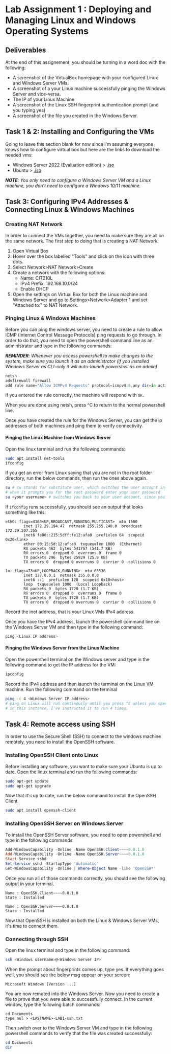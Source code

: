 # Lab Assignment 1 : Deploying and Managing Linux and Windows Operating Systems
## Deliverables

At the end of this assignement, you should be turning in a word doc with the following:
- A screenshot of the VirtualBox homepage with your configured Linux and Windows Server VMs.
- A screenshot of a your Linux machine successfully pinging the Windows Server and vice-versa.
- The IP of your Linux Machine
- A screenshot of the Linux SSH fingerprint authentication prompt (and you typing yes)
- A screenshot of the file you created in the Windows Server.

## Task 1 & 2: Installing and Configuring the VMs

Going to leave this section blank for now since I'm assuming everyone knows how to configure virtual box but here are the links to download the needed vms:
- Windows Server 2022 (Evaluation edition) > [.iso](https://go.microsoft.com/fwlink/p/?LinkID=2195280&clcid=0x409&culture=en-us&country=US)
- Ubuntu > [.iso](https://releases.ubuntu.com/22.04.3/ubuntu-22.04.3-desktop-amd64.iso?_gl=1*1ya5rm2*_gcl_au*NDIxNjk2NzA1LjE3MDY3NDU4NDg.&_ga=2.225222554.1416801686.1708388918-537373877.1706745814) 

*<b>NOTE</b>: You only need to configure a Windows Server VM and a Linux machine, you don't need to configure a Windows 10/11 machine.*

## Task 3: Configuring IPv4 Addresses & Connecting Linux & Windows Machines

### Creating NAT Network

In order to connect the VMs together, you need to make sure they are all on the same network. The first step to doing that is creating a NAT Network. 
1. Open Virtual Box
1. Hover over the box labelled "Tools" and click on the icon with three dots.
1. Select Network>NAT Network>Create
1. Create a network with the following options:
	* Name: CIT210L
	* IPv4 Prefix: 192.168.10.0/24
	* Enable DHCP
1. Open the settings on Virtual Box for both the Linux machine and Windows Server and go to Settings>Network>Adapter 1 and set "Attached to:" to NAT Network.

### Pinging Linux & Windows Machines

Before you can ping the windows server, you need to create a rule to allow ICMP (Internet Control Message Protocols) ping requests to go through. In order to do that, you need to open the powershell command line as an administrator and type in the following commands: 

*<b>REMINDER</b>: Whenever you access powershell to make changes to the system, make sure you launch it as an administrator (if you installed Windows Server as CLI-only it will auto-launch powershell as an admin)*
```powershell
netsh 
advfirewall firewall 
add rule name="Allow ICMPv4 Requests" protocol=icmpv4:8,any dir=in action=allow
```
If you entered the rule correctly, the machine will respond with `OK.`

When you are done using netsh, press ^C to return to the normal powershell line.

Once you have created the rule for the Windows Server, you can get the ip addresses of both machines and ping them to verify connectivity.

#### Pinging the Linux Machine from Windows Server

Open the linux terminal and run the following commands: <br>
```bash
sudo apt install net-tools
ifconfig
``` 
If you get an error from Linux saying that you are not in the root folder directory, run the below commands, then run the ones above again.
```bash
su # su stands for substitute user, which switches the user account in the terminal. Leaving it blank causes it to default to root
# when it prompts you for the root password enter your user password
su <your username> # switches you back to your user account, since you don't want to stay in root
```
If `ifconfig` runs successfully, you should see an output that looks something like this:
```
eth0: flags=4163<UP,BROADCAST,RUNNING,MULTICAST>  mtu 1500
        inet 172.29.194.47  netmask 255.255.240.0  broadcast 172.29.207.255
        inet6 fe80::215:5dff:fe12:afa0  prefixlen 64  scopeid 0x20<link>
        ether 00:15:5d:12:af:a0  txqueuelen 1000  (Ethernet)
        RX packets 462  bytes 541767 (541.7 KB)
        RX errors 0  dropped 0  overruns 0  frame 0
        TX packets 296  bytes 25929 (25.9 KB)
        TX errors 0  dropped 0 overruns 0  carrier 0  collisions 0

lo: flags=73<UP,LOOPBACK,RUNNING>  mtu 65536
        inet 127.0.0.1  netmask 255.0.0.0
        inet6 ::1  prefixlen 128  scopeid 0x10<host>
        loop  txqueuelen 1000  (Local Loopback)
        RX packets 9  bytes 1720 (1.7 KB)
        RX errors 0  dropped 0  overruns 0  frame 0
        TX packets 9  bytes 1720 (1.7 KB)
        TX errors 0  dropped 0 overruns 0  carrier 0  collisions 0
```
Record the inet address, that is your Linux VMs IPv4 address.

Once you have the IPv4 address, launch the powershell command line on the Windows Server VM and then type in the following command:
```powershell
ping <Linux IP address>
```

#### Pinging the Windows Server from the Linux Machine

Open the powershell terminal on the Windows server and type in the following command to get the IP address for the VM:
```powershell
ipconfig
```

Record the IPv4 address and then launch the terminal on the Linux VM machine. Run the following command on the terminal
```bash
ping -c 4 <Windows Server IP address>
# ping on Linux will run continously until you press ^C unless you specify how many times to ping by passing the -c arguement
# in this instance, I've instructed it to run 4 times.
```

## Task 4: Remote access using SSH

In order to use the Secure Shell (SSH) to connect to the windows machine remotely, you need to install the OpenSSH software.

### Installing OpenSSH Client onto Linux

Before installing any software, you want to make sure your Ubuntu is up to date. Open the linux terminal and run the following commands: 
```bash
sudo apt-get update
sudo apt-get upgrade
```
Now that it's up to date, run the below command to install the OpenSSH Client.
```bash
sudo apt install openssh-client
```

### Installing OpenSSH Server on Windows Server

To install the OpenSSH Server software, you need to open powershell and type in the following commands:
```powershell
Add-WindowsCapability -Online -Name OpenSSH.Client~~~~0.0.1.0
Add-WindowsCapability -Online -Name OpenSSH.Server~~~~0.0.1.0
Start-Service sshd
Set-Service sshd -StartupType 'Automatic'
Get-WindowsCapability -Online | Where-Object Name -like 'OpenSSH*'
```
Once you run all of those commands correctly, you should see the following output in your terminal.
```
Name : OpenSSH.Client~~~~0.0.1.0
State : Installed

Name : OpenSSH.Server~~~~0.0.1.0
State : Installed
```

Now that OpenSSH is installed on both the Linux & Windows Server VMs, it's time to connect them.

### Connecting through SSH

Open the linux terminal and type in the following command:
```bash
ssh <Windows username>@<Windows Server IP>
```
When the prompt about fingerprints comes up, type yes. If everything goes well, you should see the below msg appear on your screen:
```
Microsoft Windows [Version ...]
```
You are now remoted into the Windows Server. Now you need to create a file to prove that you were able to successfully connect. In the current window, type the following batch commands:
```batch
cd Documents
type nul > <LASTNAME>-LAB1-ssh.txt
```
Then switch over to the Windows Server VM and type in the following powershell commands to verify that the file was created successfully:
```powershell
cd Documents
dir
```